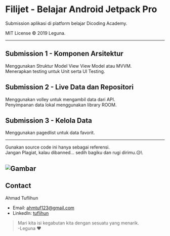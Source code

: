 # Filijet - Belajar Android Jetpack Pro

Submission aplikasi di platform belajar Dicoding Academy.

MIT License © 2019 Leguna.

----
## Submission 1 - Komponen Arsitektur
Menggunakan Struktur Model View View Model atau MVVM.\
Menerapkan testing untuk Unit serta UI Testing.

## Submission 2 - Live Data dan Repositori
Menggunakan volley untuk mengambil data dari API.\
Penyimpanan data lokal menggunakan library ROOM.

## Submission 3 - Kelola Data
Menggunakan pagedlist untuk data favorit.

---

Gunakan source code ini hanya sebagai referensi.\
Jangan Plagiat, kalau dibanned... sedih bagiku dan rugi dirimu.:disappointed_relieved:\

![Gambar](https://www.dicoding.com/blog/wp-content/uploads/2018/10/MEME-pak-polisi.jpg)
---
## Contact
Ahmad Tuflihun
- Email: ahmtuf123@gmail.com
- LinkedIn: [tuflihun](https://www.linkedin.com/in/tuflihun/)

>Mari kita isi kegabutan kita dengan sesuatu yang menarik.\
>-Leguna :heart:
